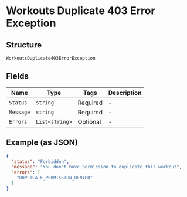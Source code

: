 
# Workouts Duplicate 403 Error Exception

## Structure

`WorkoutsDuplicate403ErrorException`

## Fields

| Name | Type | Tags | Description |
|  --- | --- | --- | --- |
| `Status` | `string` | Required | - |
| `Message` | `string` | Required | - |
| `Errors` | `List<string>` | Optional | - |

## Example (as JSON)

```json
{
  "status": "Forbidden",
  "message": "You don't have permission to duplicate this workout",
  "errors": [
    "DUPLICATE_PERMISSION_DENIED"
  ]
}
```

